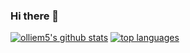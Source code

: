 ### Hi there 👋
[![olliem5's github stats](https://github-readme-stats.vercel.app/api?username=olliem5)](https://github.com/anuraghazra/github-readme-stats)
[![top languages](https://github-readme-stats.vercel.app/api/top-langs/?username=olliem5&layout=compact)](https://github.com/anuraghazra/github-readme-stats)
